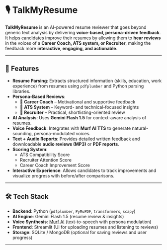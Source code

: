 # 🎙️ TalkMyResume

**TalkMyResume** is an AI-powered resume reviewer that goes beyond generic text analysis by delivering **voice-based, persona-driven feedback**.  
It helps candidates improve their resumes by allowing them to **hear reviews** in the voices of a **Career Coach, ATS system, or Recruiter**, making the feedback more **interactive, engaging, and actionable**.  

---

## 🚀 Features

- **Resume Parsing**: Extracts structured information (skills, education, work experience) from resumes using `pdfplumber` and Python parsing libraries.  
- **Persona-Based Reviews**:  
  - 🎤 **Career Coach** – Motivational and supportive feedback  
  - 🤖 **ATS System** – Keyword- and technical-focused insights  
  - 👔 **Recruiter** – Practical, shortlisting-oriented review  
- **AI Analysis**: Uses **Gemini Flash 1.5** for context-aware analysis of resumes.  
- **Voice Feedback**: Integrates with **Murf AI TTS** to generate natural-sounding, persona-modulated voices.  
- **Text + Audio Reports**: Provides detailed written feedback and downloadable **audio reviews (MP3)** or **PDF reports**.  
- **Scoring System**:  
  - ATS Compatibility Score  
  - Recruiter Attention Score  
  - Career Coach Improvement Score  
- **Interactive Experience**: Allows candidates to track improvements and visualize progress with before/after comparisons.  

---

## 🛠️ Tech Stack

- **Backend**: Python (`pdfplumber`, `PyMuPDF`, `transformers`, `scapy`)  
- **AI Engine**: Gemini Flash 1.5 (resume review & insights)  
- **Voice Synthesis**: [Murf AI](https://murf.ai) (text-to-speech with persona modulation)  
- **Frontend**: Streamlit (UI for uploading resumes and listening to reviews)  
- **Storage**: SQLite / MongoDB (optional for saving reviews and user progress)  

---

